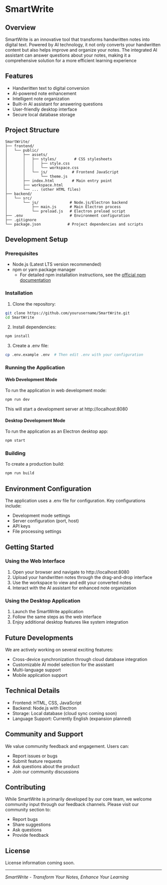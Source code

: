# SmartWrite

## Overview
SmartWrite is an innovative tool that transforms handwritten notes into digital text. Powered by AI technology, it not only converts your handwritten content but also helps improve and organize your notes. The integrated AI assistant can answer questions about your notes, making it a comprehensive solution for a more efficient learning experience

## Features
- Handwritten text to digital conversion
- AI-powered note enhancement
- Intelligent note organization
- Built-in AI assistant for answering questions
- User-friendly desktop interface
- Secure local database storage

## Project Structure
```
SmartWrite/
├── frontend/
│   └── public/
│       ├── assets/
│       │   ├── styles/        # CSS stylesheets
│       │   │   ├── style.css
│       │   │   └── workspace.css
│       │   └── js/           # Frontend JavaScript
│       │       └── theme.js
│       ├── index.html        # Main entry point
│       ├── workspace.html
│       └── ... (other HTML files)
├── backend/
│   └── src/
│       └── js/              # Node.js/Electron backend
│           ├── main.js      # Main Electron process
│           └── preload.js   # Electron preload script
├── .env                     # Environment configuration
├── .gitignore
└── package.json            # Project dependencies and scripts
```

## Development Setup

### Prerequisites
- Node.js (Latest LTS version recommended)
- npm or yarn package manager
  - For detailed npm installation instructions, see the [official npm documentation](https://docs.npmjs.com/downloading-and-installing-node-js-and-npm)

### Installation
1. Clone the repository:
```bash
git clone https://github.com/yourusername/SmartWrite.git
cd SmartWrite
```

2. Install dependencies:
```bash
npm install
```

3. Create a .env file:
```bash
cp .env.example .env  # Then edit .env with your configuration
```

### Running the Application

#### Web Development Mode
To run the application in web development mode:
```bash
npm run dev
```
This will start a development server at http://localhost:8080

#### Desktop Development Mode
To run the application as an Electron desktop app:
```bash
npm start
```

### Building
To create a production build:
```bash
npm run build
```

## Environment Configuration
The application uses a .env file for configuration. Key configurations include:
- Development mode settings
- Server configuration (port, host)
- API keys
- File processing settings

## Getting Started

### Using the Web Interface
1. Open your browser and navigate to http://localhost:8080
2. Upload your handwritten notes through the drag-and-drop interface
3. Use the workspace to view and edit your converted notes
4. Interact with the AI assistant for enhanced note organization

### Using the Desktop Application
1. Launch the SmartWrite application
2. Follow the same steps as the web interface
3. Enjoy additional desktop features like system integration

## Future Developments
We are actively working on several exciting features:
- Cross-device synchronization through cloud database integration
- Customizable AI model selection for the assistant
- Multi-language support
- Mobile application support

## Technical Details
- Frontend: HTML, CSS, JavaScript
- Backend: Node.js with Electron
- Storage: Local database (cloud sync coming soon)
- Language Support: Currently English (expansion planned)

## Community and Support
We value community feedback and engagement. Users can:
- Report issues or bugs
- Submit feature requests
- Ask questions about the product
- Join our community discussions

## Contributing
While SmartWrite is primarily developed by our core team, we welcome community input through our feedback channels. Please visit our community section to:
- Report bugs
- Share suggestions
- Ask questions
- Provide feedback

## License
License information coming soon.

---
*SmartWrite - Transform Your Notes, Enhance Your Learning*